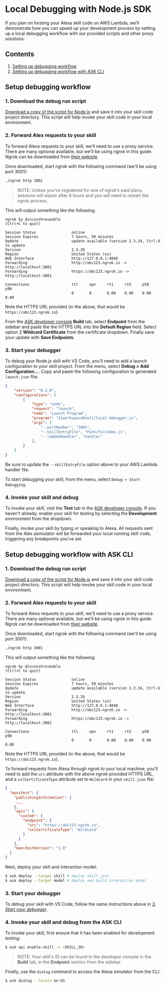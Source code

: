 # Local Debugging with Node.js SDK

If you plan on hosting your Alexa skill code on AWS Lambda, we’ll demonstrate how you can speed up your development process by setting up a local debugging workflow with our provided scripts and other proxy solutions.

## Contents

1. [Setting up debugging workflow](#setup)
2. [Setting up debugging workflow with ASK CLI](#setup-cli)

## <a name="setup"></a> Setup debugging workflow

### 1. Download the debug run script

[Download a copy of the script for Node.js](local-debugger.js) and save it into your skill code project directory. This script will help invoke your skill code in your local environment.

### 2. Forward Alex requests to your skill

To forward Alexa requests to your skill, we'll need to use a proxy service. There are many optional available, but we'll be using ngrok in this guide. Ngrok can be downloaded from [their website](https://ngrok.com/download).

Once downloaded, start ngrok with the following command (we'll be using port 3001):

```bash
./ngrok http 3001
```

> NOTE: Unless you’ve registered for one of ngrok’s paid plans, sessions will expire after 8 hours and you will need to restart the ngrok process.

This will output something like the following:

```
ngrok by @inconshreveable                                       (Ctrl+C to quit)

Session Status                online
Session Expires               7 hours, 59 minutes
Update                        update available (version 2.3.34, Ctrl-U to update
Version                       2.3.29
Region                        United States (us)
Web Interface                 http://127.0.0.1:4040
Forwarding                    http://abc123.ngrok.io -> http://localhost:3001
Forwarding                    https://abc123.ngrok.io -> http://localhost:3001

Connections                   ttl     opn     rt1     rt5     p50     p90
                              0       0       0.00    0.00    0.00    0.00
```



Note the HTTPS URL provided (in the above, that would be `https://abc123.ngrok.io`).

From the [ASK developer console](https://developer.amazon.com/alexa/console/ask) **Build** tab, select **Endpoint** from the sidebar and paste the the HTTPS URL into the **Default Region** field. Select option 2 **Wildcard Certificate** from the certificate dropdown. Finally save your update with **Save Endpoints**.

### <a name="start-debugger"></a> 3. Start your debugger

To debug your Node.js skill with VS Code, you'll need to add a launch configuration to your skill project. From the menu, select **Debug > Add Configuration...**. Copy and paste the following configuration to generated `launch.json` file:

```json
{
    "version": "0.2.0",
    "configurations": [
        {
            "type": "node",
            "request": "launch",
            "name": "Launch Program",
            "program": "${workspaceRoot}/local-debugger.js",
            "args": [
                "--portNumber", "3001",
                "--skillEntryFile", "Path/To/index.js",
                "--lambdaHandler", "handler"
            ],
        }
    ]
}

```

Be sure to update the `--skillEntryFile` option above to your AWS Lambda handler file.

To start debugging your skill, from the menu, select `Debug > Start Debugging`.

### 4. Invoke your skill and debug

To invoke your skill, visit the **Test** tab in the [ASK developer console](https://developer.amazon.com/alexa/console/ask). If you haven't already, enable your skill for testing by selecting the **Development** environment from the dropdown.

Finally, invoke your skill by typing or speaking to Alexa. All requests sent from the Alex asimulator will be forwarded your local running skill code, triggering any breakpoints you've set.

## <a name="setup-cli"></a> Setup debugging workflow with ASK CLI

### 1. Download the debug run script

[Download a copy of the script for Node.js](local-debugger.js) and save it into your skill code project directory. This script will help invoke your skill code in your local environment.

### 2. Forward Alex requests to your skill

To forward Alexa requests to your skill, we'll need to use a proxy service. There are many optional available, but we'll be using ngrok in this guide. Ngrok can be downloaded from [their website](https://ngrok.com/download).

Once downloaded, start ngrok with the following command (we'll be using port 3001):

```bash
./ngrok http 3001
```

This will output something like the following:

```
ngrok by @inconshreveable                                       (Ctrl+C to quit)

Session Status                online
Session Expires               7 hours, 59 minutes
Update                        update available (version 2.3.34, Ctrl-U to update
Version                       2.3.29
Region                        United States (us)
Web Interface                 http://127.0.0.1:4040
Forwarding                    http://abc123.ngrok.io -> http://localhost:3001
Forwarding                    https://abc123.ngrok.io -> http://localhost:3001

Connections                   ttl     opn     rt1     rt5     p50     p90
                              0       0       0.00    0.00    0.00    0.00
```

Note the HTTPS URL provided (in the above, that would be `https://abc123.ngrok.io`).

To forward requests from Alexa through ngrok to your local machine, you’ll need to add the `uri` attribute with the above ngrok-provided HTTPS URL, and a `sslCertificateType` attribute set to `Wildcard` in your `skill.json` file:

```json
{
  "manifest": {
    "publishingInformation": {
     ...
    },
    "apis": {
      "custom": {
        "endpoint": {
          "uri": "https://abc123.ngrok.io",
          "sslCertificateType": "Wildcard"
        }
      }
    },
    "manifestVersion": "1.0"
  }
}
```

Next, deploy your skill and interaction model:

```bash
$ ask deploy --target skill # deploy skill.json
$ ask deploy --target model # deploy and build interaction model
```

### 3. Start your debugger

To debug your skill with VS Code, follow the same instructions above in *[3. Start your debugger](#start-debugger)*.

### 4. Invoke your skill and debug from the ASK CLI

To invoke your skill, first ensure that it has been enabled for development testing:

```bash
$ ask api enable-skill -s <SKILL_ID>
```
> NOTE: Your skill's ID can be found in the developer console in the **Build** tab, in the **Endpoint** section from the sidebar

Finally, use the `dialog` command to access the Alexa simulator from the CLI:

```bash
$ ask dialog --locale en-US
```
